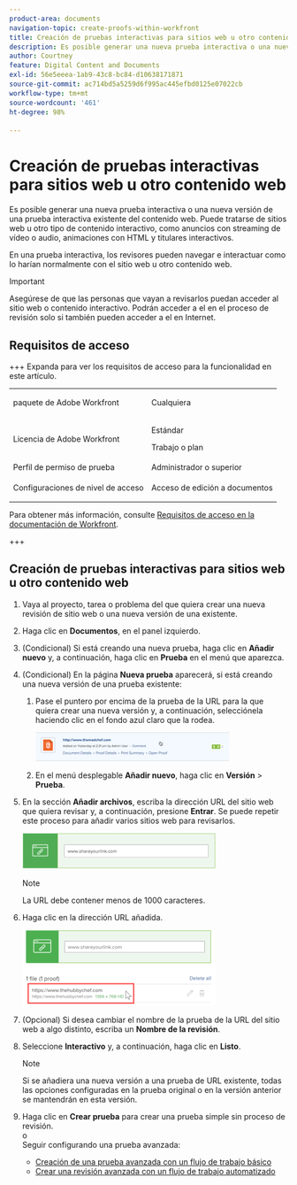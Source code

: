 ```yaml
---
product-area: documents
navigation-topic: create-proofs-within-workfront
title: Creación de pruebas interactivas para sitios web u otro contenido web
description: Es posible generar una nueva prueba interactiva o una nueva versión de una prueba interactiva existente del contenido web. Puede tratarse de sitios web u otro tipo de contenido interactivo, como anuncios con streaming de vídeo o audio, animaciones con HTML y titulares interactivos.
author: Courtney
feature: Digital Content and Documents
exl-id: 56e5eeea-1ab9-43c8-bc84-d10638171871
source-git-commit: ac714bd5a5259d6f995ac445efbd0125e07022cb
workflow-type: tm+mt
source-wordcount: '461'
ht-degree: 98%

---
```


# Creación de pruebas interactivas para sitios web u otro contenido web

Es posible generar una nueva prueba interactiva o una nueva versión de una prueba interactiva existente del contenido web. Puede tratarse de sitios web u otro tipo de contenido interactivo, como anuncios con streaming de vídeo o audio, animaciones con HTML y titulares interactivos.

En una prueba interactiva, los revisores pueden navegar e interactuar como lo harían normalmente con el sitio web u otro contenido web.

>[!IMPORTANT]
>
>Asegúrese de que las personas que vayan a revisarlos puedan acceder al sitio web o contenido interactivo. Podrán acceder a el en el proceso de revisión solo si también pueden acceder a el en Internet.

## Requisitos de acceso

+++ Expanda para ver los requisitos de acceso para la funcionalidad en este artículo.

<table style="table-layout:auto"> 
 <col> 
 <col> 
 <tbody> 
  <tr> 
   <td role="rowheader">paquete de Adobe Workfront</td> 
   <td> <p>Cualquiera</p> </td> 
  </tr> 
  <tr> 
   <td role="rowheader">Licencia de Adobe Workfront</td> 
   <td> 
   <p>Estándar</p>
   <p>Trabajo o plan</p></td> 
  </tr> 
  <tr> 
   <td role="rowheader">Perfil de permiso de prueba </td> 
   <td>Administrador o superior</td> 
  </tr> 
  <tr> 
   <td role="rowheader">Configuraciones de nivel de acceso</td> 
   <td> <p>Acceso de edición a documentos</p> </td> 
  </tr> 
 </tbody> 
</table>

Para obtener más información, consulte [Requisitos de acceso en la documentación de Workfront](/help/quicksilver/administration-and-setup/add-users/access-levels-and-object-permissions/access-level-requirements-in-documentation.md).

+++

## Creación de pruebas interactivas para sitios web u otro contenido web

1. Vaya al proyecto, tarea o problema del que quiera crear una nueva revisión de sitio web o una nueva versión de una existente.
1. Haga clic en **Documentos**, en el panel izquierdo.
1. (Condicional) Si está creando una nueva prueba, haga clic en **Añadir nuevo** y, a continuación, haga clic en **Prueba** en el menú que aparezca.

1. (Condicional) En la página **Nueva prueba** aparecerá, si está creando una nueva versión de una prueba existente:

   1. Pase el puntero por encima de la prueba de la URL para la que quiera crear una nueva versión y, a continuación, selecciónela haciendo clic en el fondo azul claro que la rodea.

      ![Select_proof_by_selecting_light_blue_background.png](assets/select-proof-by-selecting-light-blue-background-350x52.png)


   1. En el menú desplegable **Añadir nuevo**, haga clic en **Versión** > **Prueba**.

1. En la sección **Añadir archivos**, escriba la dirección URL del sitio web que quiera revisar y, a continuación, presione **Entrar**.  Se puede repetir este proceso para añadir varios sitios web para revisarlos.

   ![proof_website.png](assets/proof-website-350x65.png)


   >[!NOTE]
   >
   > La URL debe contener menos de 1000 caracteres.

1. Haga clic en la dirección URL añadida.

   ![Haga clic en la URL](assets/click-url-350x137.png)

1. (Opcional) Si desea cambiar el nombre de la prueba de la URL del sitio web a algo distinto, escriba un **Nombre de la revisión**.
1. Seleccione **Interactivo** y, a continuación, haga clic en **Listo**.

   >[!NOTE]
   >
   >Si se añadiera una nueva versión a una prueba de URL existente, todas las opciones configuradas en la prueba original o en la versión anterior se mantendrán en esta versión.

1. Haga clic en **Crear prueba** para crear una prueba simple sin proceso de revisión.\
   o\
   Seguir configurando una prueba avanzada:

   * [Creación de una prueba avanzada con un flujo de trabajo básico](../../../review-and-approve-work/proofing/creating-proofs-within-workfront/configure-basic-proof-workflow.md)
   * [Crear una revisión avanzada con un flujo de trabajo automatizado](../../../review-and-approve-work/proofing/creating-proofs-within-workfront/create-automated-proof-workflow.md)
